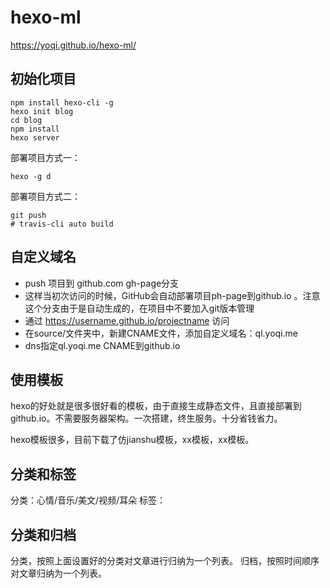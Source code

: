 # hexo-ml
https://yoqi.github.io/hexo-ml/


## 初始化项目

```
npm install hexo-cli -g
hexo init blog
cd blog
npm install
hexo server

```
部署项目方式一：
```
hexo -g d
```

部署项目方式二：
```
git push
# travis-cli auto build
```

## 自定义域名
 * push 项目到 github.com gh-page分支
 * 这样当初次访问的时候，GitHub会自动部署项目ph-page到github.io 。注意这个分支由于是自动生成的，在项目中不要加入git版本管理
 * 通过 https://username.github.io/projectname  访问
 * 在source/文件夹中，新建CNAME文件，添加自定义域名：ql.yoqi.me
 * dns指定ql.yoqi.me CNAME到github.io

## 使用模板

hexo的好处就是很多很好看的模板，由于直接生成静态文件，且直接部署到github.io。不需要服务器架构。一次搭建，终生服务。十分省钱省力。

hexo模板很多，目前下载了仿jianshu模板，xx模板，xx模板。

## 分类和标签

分类：心情/音乐/美文/视频/耳朵
标签：

## 分类和归档

分类，按照上面设置好的分类对文章进行归纳为一个列表。
归档，按照时间顺序对文章归纳为一个列表。

